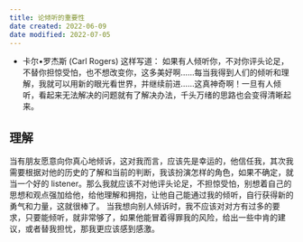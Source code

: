 ```yaml
---
title: 论倾听的重要性
date created: 2022-06-09
date modified: 2022-07-05
---
```

- 卡尔•罗杰斯 (Carl Rogers) 这样写道：
  如果有人倾听你，不对你评头论足，不替你担惊受怕，也不想改变你，这多美好啊……每当我得到人们的倾听和理解，我就可以用新的眼光看世界，并继续前进……这真神奇啊！一旦有人倾听，看起来无法解决的问题就有了解决办法，千头万绪的思路也会变得清晰起来。

## 理解

当有朋友愿意向你真心地倾诉，这对我而言，应该先是幸运的，他信任我，其次我需要根据对他的历史的了解和当前的判断，我该扮演怎样的角色，如果不确定，就当一个好的 listener。那么我就应该不对他评头论足，不担惊受怕，别想着自己的思想和观点强加给他，给他理解和拥抱，让他自己能通过我的倾听，自行获得新的勇气和力量，这就很棒了。
当我想向别人倾诉时，我不应该对对方有过多的要求，只要能倾听，就非常够了，如果他能冒着得罪我的风险，给出一些中肯的建议，或者替我担忧，那我更应该感到感激。
